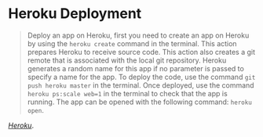 # Heroku Deployment

> Deploy an app on Heroku, first you need to create an app on Heroku by using the `heroku create` command in the terminal. This action prepares Heroku to receive source code. This action also creates a git remote that is associated with the local git repository. Heroku generates a random name for this app if no parameter is passed to specify a name for the app. To deploy the code, use the command `git push heroku master` in the terminal. Once deployed, use the command `heroku ps:scale web=1` in the terminal to check that the app is running. The app can be opened with the following command: `heroku open`.

[*Heroku*](https://devcenter.heroku.com/articles/getting-started-with-nodejs).


